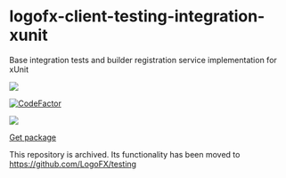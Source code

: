 # logofx-client-testing-integration-xunit
Base integration tests and builder registration service implementation for xUnit

<img src=https://ci.appveyor.com/api/projects/status/github/logofx/logofx-client-testing-integration-xunit>

[![CodeFactor](https://www.codefactor.io/repository/github/logofx/logofx-client-testing-integration-xunit/badge/master)](https://www.codefactor.io/repository/github/logofx/logofx-client-testing-integration-xunit/overview/master)

<img src=https://img.shields.io/nuget/dt/LogoFX.Client.Testing.Integration.xUnit>

[Get package](https://www.nuget.org/packages/LogoFX.Client.Testing.Integration.xUnit)

This repository is archived. Its functionality has been moved to https://github.com/LogoFX/testing
